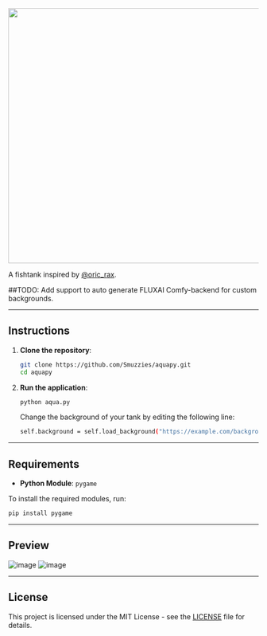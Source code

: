 <img src="https://github.com/user-attachments/assets/8ae84850-671a-4f01-be7d-0dd6661e725c" width="512"/>

A fishtank inspired by [@oric_rax](https://x.com/oric_rax).

##TODO: Add support to auto generate FLUXAI Comfy-backend for custom backgrounds.

---

## Instructions

1. **Clone the repository**:
   ```bash
   git clone https://github.com/Smuzzies/aquapy.git
   cd aquapy
   ```

2. **Run the application**:
   ```bash
   python aqua.py
   ```

   Change the background of your tank by editing the following line:
   ```bash
   self.background = self.load_background("https://example.com/background.jpg", 0.1)
   ```

---

## Requirements

- **Python Module**: `pygame`

To install the required modules, run:
```bash
pip install pygame
```

---

## Preview

![image](https://github.com/user-attachments/assets/398c1872-a2a8-4a8b-8aa1-cd9fc681c524)
![image](https://github.com/user-attachments/assets/7de7c8f9-1ab6-4631-adb2-1a3c1a885ec7)


---

## License

This project is licensed under the MIT License - see the [LICENSE](LICENSE) file for details.

